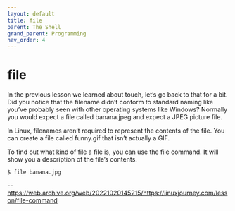 ```yaml
---
layout: default
title: file
parent: The Shell
grand_parent: Programming
nav_order: 4
---
```


# file

In the previous lesson we learned about touch, let’s go back to that for a bit. Did you notice that the filename didn’t conform to standard naming like you’ve probably seen with other operating systems like Windows? Normally you would expect a file called banana.jpeg and expect a JPEG picture file.

In Linux, filenames aren’t required to represent the contents of the file. You can create a file called funny.gif that isn’t actually a GIF.

To find out what kind of file a file is, you can use the file command. It will show you a description of the file’s contents.

```
$ file banana.jpg
```

--https://web.archive.org/web/20221020145215/https://linuxjourney.com/lesson/file-command
